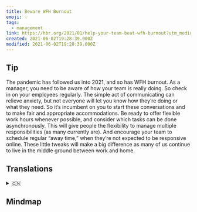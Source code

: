 ```yaml
---
title: Beware WFH Burnout
emoji: 💡
tags:
  - management
link: https://hbr.org/2021/01/help-your-team-beat-wfh-burnout?utm_medium=email&utm_source=newsletter_daily&utm_campaign=mtod_notactsubs
created: 2021-06-02T19:28:39.000Z
modified: 2021-06-02T19:28:39.000Z
---
```


## Tip

The pandemic has followed us into 2021, and so has WFH burnout. As a manager, you need to be aware of how your team is really doing. So check in on your employees regularly. The simple act of communicating can relieve anxiety, but not everyone will let you know how they’re doing or what they need. So it’s incumbent on you to start these conversations and to make fair and appropriate accommodations. Be ready to offer flexible work hours whenever possible, and consider which tasks can be done asynchronously. This will give people the flexibility to manage multiple responsibilities (as many currently are). And encourage your team to schedule regular “away time,” when they’re not expected to be responsive online. These little tweaks will make a big difference as many of us continue to live in the middle ground between work and home.

## Translations

<details>
   <summary>🇨🇳</summary>

</details>

## Mindmap

![]()
